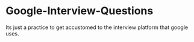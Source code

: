 # Google-Interview-Questions
Its just a practice to get accustomed to the interview platform that google uses.
